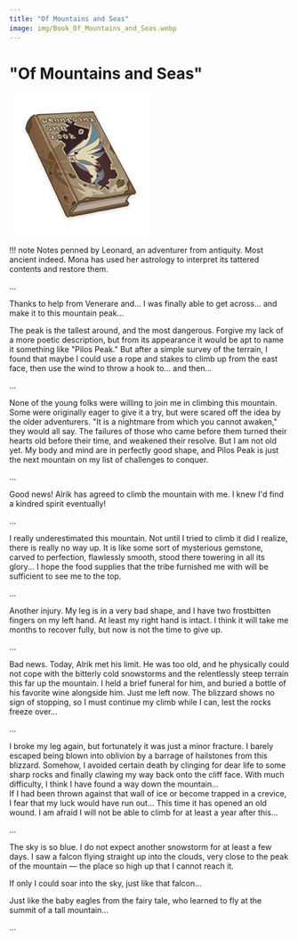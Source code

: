 ```yaml
---
title: "Of Mountains and Seas"
image: img/Book_Of_Mountains_and_Seas.webp
---
```


# "Of Mountains and Seas"

![Book Image](../../img/books/Mondstadt/Book_Of_Mountains_and_Seas.webp)

!!! note
    Notes penned by Leonard, an adventurer from antiquity. Most ancient indeed. Mona has used her astrology to interpret its tattered contents and restore them.

...  
  
Thanks to help from Venerare and... I was finally able to get across... and make it to this mountain peak...  
  
The peak is the tallest around, and the most dangerous. Forgive my lack of a more poetic description, but from its appearance it would be apt to name it something like "Pilos Peak." But after a simple survey of the terrain, I found that maybe I could use a rope and stakes to climb up from the east face, then use the wind to throw a hook to... and then...  
  
...  
  
None of the young folks were willing to join me in climbing this mountain. Some were originally eager to give it a try, but were scared off the idea by the older adventurers. "It is a nightmare from which you cannot awaken," they would all say. The failures of those who came before them turned their hearts old before their time, and weakened their resolve. But I am not old yet. My body and mind are in perfectly good shape, and Pilos Peak is just the next mountain on my list of challenges to conquer.  
  
...  
  
Good news! Alrik has agreed to climb the mountain with me. I knew I'd find a kindred spirit eventually!  
  
...  
  
I really underestimated this mountain. Not until I tried to climb it did I realize, there is really no way up. It is like some sort of mysterious gemstone, carved to perfection, flawlessly smooth, stood there towering in all its glory... I hope the food supplies that the tribe furnished me with will be sufficient to see me to the top.  
  
...  
  
Another injury. My leg is in a very bad shape, and I have two frostbitten fingers on my left hand. At least my right hand is intact. I think it will take me months to recover fully, but now is not the time to give up.  
  
...  
  
Bad news. Today, Alrik met his limit. He was too old, and he physically could not cope with the bitterly cold snowstorms and the relentlessly steep terrain this far up the mountain. I held a brief funeral for him, and buried a bottle of his favorite wine alongside him. Just me left now. The blizzard shows no sign of stopping, so I must continue my climb while I can, lest the rocks freeze over...  
  
...  
  
I broke my leg again, but fortunately it was just a minor fracture. I barely escaped being blown into oblivion by a barrage of hailstones from this blizzard. Somehow, I avoided certain death by clinging for dear life to some sharp rocks and finally clawing my way back onto the cliff face. With much difficulty, I think I have found a way down the mountain...  
If I had been thrown against that wall of ice or become trapped in a crevice, I fear that my luck would have run out... This time it has opened an old wound. I am afraid I will not be able to climb for at least a year after this...  
  
...  
  
The sky is so blue. I do not expect another snowstorm for at least a few days. I saw a falcon flying straight up into the clouds, very close to the peak of the mountain — the place so high up that I cannot reach it.  
  
If only I could soar into the sky, just like that falcon...  
  
Just like the baby eagles from the fairy tale, who learned to fly at the summit of a tall mountain...  
  
...